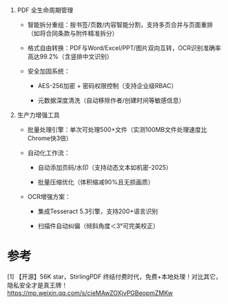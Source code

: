 1. PDF 全生命周期管理  

   - 智能拆分重组：按书签/页数/内容智能分割，支持多页合并与页面重排（如将合同条款与附件精准拆分）  

   - 格式自由转换：PDF与Word/Excel/PPT/图片双向互转，OCR识别准确率高达99.2%（含竖排中文识别）  

   - 安全加固系统：  

     - AES-256加密 + 密码权限控制（支持企业级RBAC）  

     - 元数据深度清洗（自动移除作者/创建时间等敏感信息）  

2. 生产力增强工具  

   - 批量处理引擎：单次可处理500+文件（实测100MB文件处理速度比Chrome快3倍）  

   - 自动化工作流：  

     - 自动添加页码/水印（支持动态文本如机密-2025）  

     - 批量压缩优化（体积缩减90%且无损画质）  

   - OCR增强方案：  

     - 集成Tesseract 5.3引擎，支持200+语言识别  

     - 扫描件自动纠偏（倾斜角度＜3°可完美校正） 

# 参考

[1] 【开源】56K star，StirlingPDF 终结付费时代，免费+本地处理！对比其它，隐私安全才是真王牌！https://mp.weixin.qq.com/s/cieMAwZOXjvPGBeopmZMKw